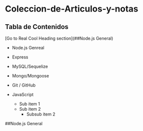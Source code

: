 # Coleccion-de-Articulos-y-notas

## Tabla de Contenidos
[Go to Real Cool Heading section](##Node.js General)
- Node.js Genreal
- Express
- MySQL/Sequelize
   
   
- Mongo/Mongoose
- Git / GitHub
- JavaScript
   - Sub item 1
   - Sub item 2
      - Subsub item 2 




##Node.js General
